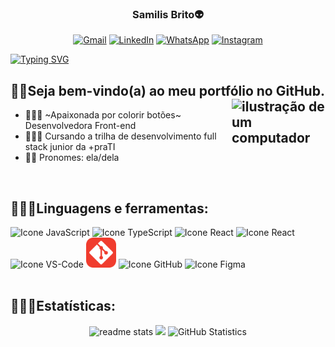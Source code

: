 <h3 align="center"> Samilis Brito👽 </h3>

<p align="center">
<a href="mailto:samilisbritto@gmail.com" title="Gmail">
<img src="https://img.shields.io/badge/-Gmail-172F45?style=flat-square&labelColor=172F45&logo=gmail&logoColor=white&link=mailto:samilisbritto@gmail.com" alt="Gmail"/></a>

<a href="https://www.linkedin.com/in/samilis-brito/" title="LinkedIn">
<img src="https://img.shields.io/badge/-Linkedin-2D7AC1?style=flat-square&logo=Linkedin&logoColor=white&link=https://www.linkedin.com/in/samilis-brito/" alt="LinkedIn"/></a>

<a href="https://api.whatsapp.com/send?phone=5591993559449" title="WhatsApp">
<img src="https://img.shields.io/badge/-WhatsApp-172F45?style=flat-square&labelColor=172F45&logo=whatsapp&logoColor=white&link=https://api.whatsapp.com/send?https://api.whatsapp.com/send?phone=5591993559449" alt="WhatsApp"/></a>

<a href="https://www.instagram.com/samilis_brito/" title="Instagram">
<img src="https://img.shields.io/badge/-Instagram-172F45?style=flat-square&labelColor=172F45&logo=instagram&logoColor=white&link=https://www.instagram.com/samilis_brito/" alt="Instagram"/></a>
</p>

[![Typing SVG](https://readme-typing-svg.herokuapp.com/?font=Fantasia&color=5479A5&pause=2000&center=true&vCenter=true&width=1000&lines=Olá,+como+já+deve+ter+percebido,+meu+nome+é+Samilis+Brito;tenho+24+anos;sou+uma+pessoa+visual+...;por+isso+me+aventuro+pelo+mundo+front-end👩🏽‍🎨;👽🤩+)](https://git.io/typing-svg)

## 👋😄Seja bem-vindo(a) ao meu portfólio no GitHub. <img src="https://cdn.discordapp.com/attachments/1233929809940185139/1233939712683806720/Frame_6__1_-removebg-preview.png?ex=662eeb68&is=662d99e8&hm=56a6fdf243c2db38b3666a3a57cc6bbb47ba2f61b00258f08a88884671035253&" alt="ilustração de um computador" min-width="150px" max-width="150px" width="150px" align="right">

- 👩🏽‍🎨 ~Apaixonada por colorir botões~ Desenvolvedora Front-end
- 👩🏽‍🎓 Cursando a trilha de desenvolvimento full stack junior da +praTI
- 👩🏽 Pronomes: ela/dela

<br/>

## 👩🏽‍💻Linguagens e ferramentas:
<div display: "flex">
  <img height="48px" width="48px" alt="Icone JavaScript" src="https://skillicons.dev/icons?i=js"/>
  <img height="48px" width="48px" alt="Icone TypeScript" src="https://skillicons.dev/icons?i=ts"/>
  <img height="48px" width="48px" alt="Icone React" src="https://skillicons.dev/icons?i=react"/>
  <img height="48px" width="48px" alt="Icone React" src="https://skillicons.dev/icons?i=tailwind"/>
  <img height="48px" width="48px" alt="Icone VS-Code" src="https://skillicons.dev/icons?i=vscode"/>
  <img height="48px" width="48px" alt="Icone Git" src="https://raw.githubusercontent.com/tandpfun/skill-icons/main/icons/Git.svg"/>
  <img height="48px" width="48px" alt="Icone GitHub" src="https://skillicons.dev/icons?i=github"/>
  <img height="48px" width="48px" alt="Icone Figma" src="https://skillicons.dev/icons?i=figma"/>
</div>

<br/>

## 👩🏽‍🏫Estatísticas:
<div align="center">
  <img width=46% src="https://github-readme-stats.vercel.app/api?username=SamilisBrito&count_private=true&show_icons=true&theme=prussian&rank_icon=github&border_radius=10&locale=pt-br" alt="readme stats" />
  <img width="41%" src="https://github-readme-stats.vercel.app/api/top-langs/?username=SamilisBrito&layout=compact&langs_count=7&theme=prussian&locale=pt-br"/>
  <img width="45%" alt="GitHub Statistics" src="http://github-readme-streak-stats.herokuapp.com/?user=SamilisBrito&amp;theme=prussian&locale=pt-br"/>
</div>
